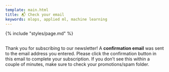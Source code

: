 ```yaml
---
template: main.html
title: 📬 Check your email
keywords: mlops, applied ml, machine learning
---
```


{% include "styles/page.md" %}

##

Thank you for subscribing to our newsletter! A **confirmation email** was sent to the email address you entered. Please click the confirmation button in this email to complete your subscription. If you don’t see this within a couple of minutes, make sure to check your promotions/spam folder.